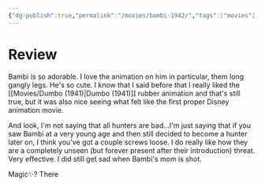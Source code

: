 ```yaml
---
{"dg-publish":true,"permalink":"/movies/bambi-1942/","tags":["movies"],"created":"2024-05-30","updated":"2025-03-13"}
---
```



# Review

Bambi is so adorable. I love the animation on him in particular, them long gangly legs. He's so cute. I know that I said before that I really liked the [[Movies/Dumbo (1941)\|Dumbo (1941)]] rubber animation and that's still true, but it was also nice seeing what felt like the first proper Disney animation movie.

And look, I'm not saying that all hunters are bad...I'm just saying that if you saw Bambi at a very young age and then still decided to become a hunter later on, I think you've got a couple screws loose. I do really like how they are a completely unseen (but forever present after their introduction) threat. Very effective. I did still get sad when Bambi's mom is shot.

Magic✨? There
